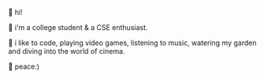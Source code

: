 👋 hi!

📝 i'm a college student & a CSE enthusiast.

🍁 i like to code, playing video games, listening to music, watering my garden and diving into the world of cinema.

🌆 peace:)

